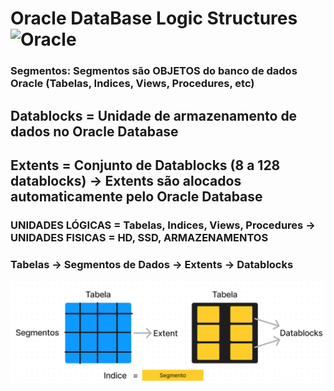 # Oracle DataBase Logic Structures ![Oracle](https://img.shields.io/badge/Oracle-F80000?style=for-the-badge&logo=oracle&logoColor=white)

### Segmentos: Segmentos são OBJETOS do banco de dados Oracle (Tabelas, Indices, Views, Procedures, etc)

## Datablocks = Unidade de armazenamento de dados no Oracle Database

## Extents = Conjunto de Datablocks (8 a 128 datablocks) -> Extents são alocados automaticamente pelo Oracle Database

### UNIDADES LÓGICAS = Tabelas, Indices, Views, Procedures -> UNIDADES FISICAS = HD, SSD, ARMAZENAMENTOS

### Tabelas -> Segmentos de Dados -> Extents -> Datablocks

![alt text](image.png)